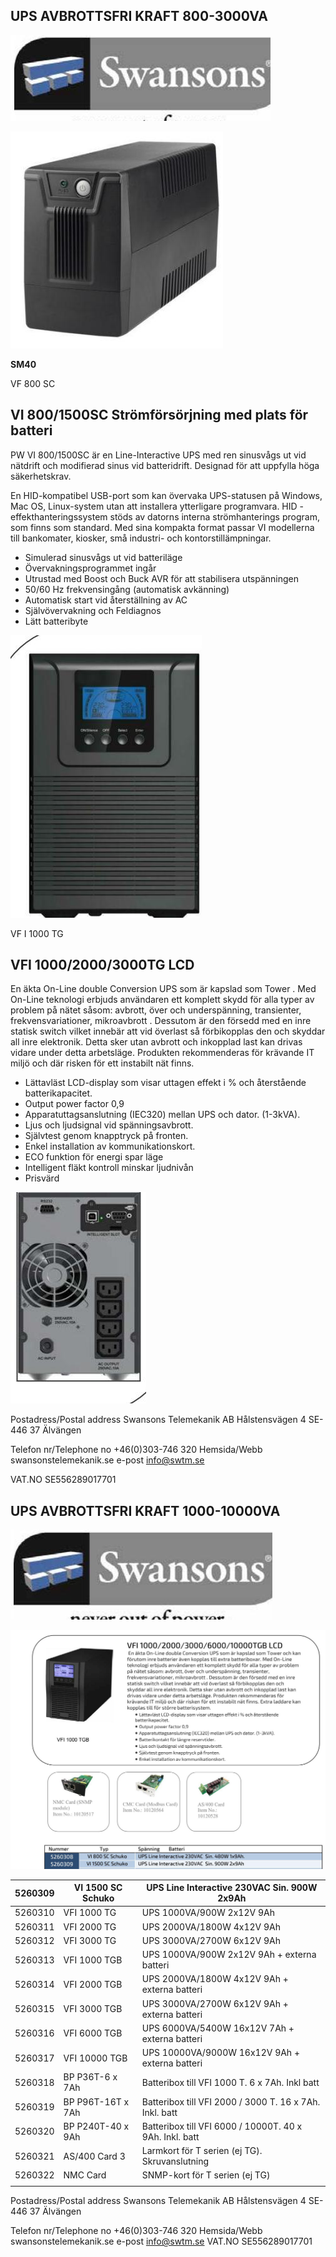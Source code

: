 ## UPS AVBROTTSFRI KRAFT 800-3000VA

![](_page_0_Picture_1.jpeg)

![](_page_0_Picture_3.jpeg)

 **SM40** 

VF 800 SC

## VI 800/1500SC  **Strömförsörjning med plats för batteri**

PW VI 800/1500SC är en Line-Interactive UPS med ren sinusvågs ut vid nätdrift och modifierad sinus vid batteridrift. Designad för att uppfylla höga säkerhetskrav.

En HID-kompatibel USB-port som kan övervaka UPS-statusen på Windows, Mac OS, Linux-system utan att installera ytterligare programvara. HID - effekthanteringssystem stöds av datorns interna strömhanterings program, som finns som standard. Med sina kompakta format passar VI modellerna till bankomater, kiosker, små industri- och kontorstillämpningar.

- Simulerad sinusvågs ut vid batteriläge
- Övervakningsprogrammet ingår
- Utrustad med Boost och Buck AVR för att stabilisera utspänningen
- 50/60 Hz frekvensingång (automatisk avkänning)
- Automatisk start vid återställning av AC
- Självövervakning och Feldiagnos
- Lätt batteribyte

![](_page_0_Picture_15.jpeg)

VF I 1000 TG

## VFI 1000/2000/3000TG LCD

 En äkta On-Line double Conversion UPS som är kapslad som Tower . Med On-Line teknologi erbjuds användaren ett komplett skydd för alla typer av problem på nätet såsom: avbrott, över och underspänning, transienter, frekvensvariationer, mikroavbrott . Dessutom är den försedd med en inre statisk switch vilket innebär att vid överlast så förbikopplas den och skyddar all inre elektronik. Detta sker utan avbrott och inkopplad last kan drivas vidare under detta arbetsläge. Produkten rekommenderas för krävande IT miljö och där risken för ett instabilt nät finns.

- Lättavläst LCD-display som visar uttagen effekt i % och återstående batterikapacitet.
- Output power factor 0,9
- Apparatuttagsanslutning (IEC320) mellan UPS och dator. (1-3kVA).
- Ljus och ljudsignal vid spänningsavbrott.
- Självtest genom knapptryck på fronten.
- Enkel installation av kommunikationskort.
- ECO funktion för energi spar läge
- Intelligent fläkt kontroll minskar ljudnivån
- Prisvärd

![](_page_0_Picture_28.jpeg)

Postadress/Postal address Swansons Telemekanik AB Hålstensvägen 4 SE-446 37 Älvängen

Telefon nr/Telephone no +46(0)303-746 320 Hemsida/Webb swansonstelemekanik.se e-post info@swtm.se

VAT.NO SE556289017701

## UPS AVBROTTSFRI KRAFT 1000-10000VA

![](_page_1_Picture_1.jpeg)

![](_page_1_Picture_3.jpeg)

| 5260309 | VI 1500 SC Schuko | UPS Line Interactive 230VAC Sin. 900W 2x9Ah             |
|---------|-------------------|---------------------------------------------------------|
| 5260310 | VFI 1000 TG       | UPS 1000VA/900W 2x12V 9Ah                               |
| 5260311 | VFI 2000 TG       | UPS 2000VA/1800W 4x12V 9Ah                              |
| 5260312 | VFI 3000 TG       | UPS 3000VA/2700W 6x12V 9Ah                              |
| 5260313 | VFI 1000 TGB      | UPS 1000VA/900W 2x12V 9Ah + externa batteri             |
| 5260314 | VFI 2000 TGB      | UPS 2000VA/1800W 4x12V 9Ah + externa batteri            |
| 5260315 | VFI 3000 TGB      | UPS 3000VA/2700W 6x12V 9Ah + externa batteri            |
| 5260316 | VFI 6000 TGB      | UPS 6000VA/5400W 16x12V 7Ah + externa batteri           |
| 5260317 | VFI 10000 TGB     | UPS 10000VA/9000W 16x12V 9Ah + externa batteri          |
| 5260318 | BP P36T-6 x 7Ah   | Batteribox till VFI 1000 T. 6 x 7Ah. Inkl batt          |
| 5260319 | BP P96T-16T x 7Ah | Batteribox till VFI 2000 / 3000 T. 16 x 7Ah. Inkl. batt |
| 5260320 | BP P240T-40 x 9Ah | Batteribox till VFI 6000 / 10000T. 40 x 9Ah. Inkl. batt |
| 5260321 | AS/400 Card 3     | Larmkort för T serien (ej TG). Skruvanslutning          |
| 5260322 | NMC Card          | SNMP-kort för T serien (ej TG)                          |
|         |                   |                                                         |

Postadress/Postal address Swansons Telemekanik AB Hålstensvägen 4 SE-446 37 Älvängen

Telefon nr/Telephone no +46(0)303-746 320 Hemsida/Webb swansonstelemekanik.se e-post info@swtm.se VAT.NO SE556289017701